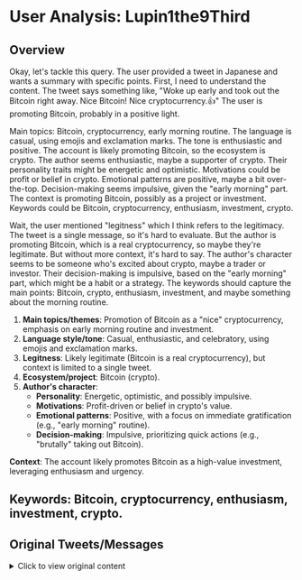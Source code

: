 # User Analysis: Lupin1the9Third

## Overview

<think>
Okay, let's tackle this query. The user provided a tweet in Japanese and wants a summary with specific points. First, I need to understand the content. The tweet says something like, "Woke up early and took out the Bitcoin right away. Nice Bitcoin! Nice cryptocurrency.👍" The user is promoting Bitcoin, probably in a positive light.

Main topics: Bitcoin, cryptocurrency, early morning routine. The language is casual, using emojis and exclamation marks. The tone is enthusiastic and positive. The account is likely promoting Bitcoin, so the ecosystem is crypto. The author seems enthusiastic, maybe a supporter of crypto. Their personality traits might be energetic and optimistic. Motivations could be profit or belief in crypto. Emotional patterns are positive, maybe a bit over-the-top. Decision-making seems impulsive, given the "early morning" part. The context is promoting Bitcoin, possibly as a project or investment. Keywords could be Bitcoin, cryptocurrency, enthusiasm, investment, crypto.

Wait, the user mentioned "legitness" which I think refers to the legitimacy. The tweet is a single message, so it's hard to evaluate. But the author is promoting Bitcoin, which is a real cryptocurrency, so maybe they're legitimate. But without more context, it's hard to say. The author's character seems to be someone who's excited about crypto, maybe a trader or investor. Their decision-making is impulsive, based on the "early morning" part, which might be a habit or a strategy. The keywords should capture the main points: Bitcoin, crypto, enthusiasm, investment, and maybe something about the morning routine.
</think>

1. **Main topics/themes**: Promotion of Bitcoin as a "nice" cryptocurrency, emphasis on early morning routine and investment.  
2. **Language style/tone**: Casual, enthusiastic, and celebratory, using emojis and exclamation marks.  
3. **Legitness**: Likely legitimate (Bitcoin is a real cryptocurrency), but context is limited to a single tweet.  
4. **Ecosystem/project**: Bitcoin (crypto).  
5. **Author's character**:  
   - **Personality**: Energetic, optimistic, and possibly impulsive.  
   - **Motivations**: Profit-driven or belief in crypto's value.  
   - **Emotional patterns**: Positive, with a focus on immediate gratification (e.g., "early morning" routine).  
   - **Decision-making**: Impulsive, prioritizing quick actions (e.g., "brutally" taking out Bitcoin).  

**Context**: The account likely promotes Bitcoin as a high-value investment, leveraging enthusiasm and urgency.  

**Keywords**: Bitcoin, cryptocurrency, enthusiasm, investment, crypto.
---
## Original Tweets/Messages

<details>
<summary>Click to view original content</summary>

| Type | Content |
|------|---------|
| messages | 起きたら早めにブチ抜いてた朝
ナイスビットコイン！ナイス仮想通貨👍 |

</details>
